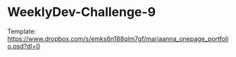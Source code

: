 # WeeklyDev-Challenge-9
Template: https://www.dropbox.com/s/emks6n188qlm7gf/mariaanna_onepage_portfolio.psd?dl=0
